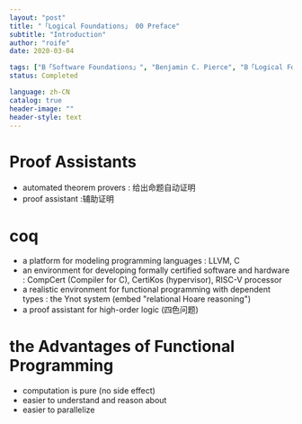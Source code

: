 ```yaml
---
layout: "post"
title: "「Logical Foundations」 00 Preface"
subtitle: "Introduction"
author: "roife"
date: 2020-03-04

tags: ["B「Software Foundations」", "Benjamin C. Pierce", "B「Logical Foundations」", "L「Coq」", "PL", "笔记"]
status: Completed

language: zh-CN
catalog: true
header-image: ""
header-style: text
---
```


# Proof Assistants

- automated theorem provers
  : 给出命题自动证明
- proof assistant
  :辅助证明

# coq

- a platform for modeling programming languages
  : LLVM, C
- an environment for developing formally certified software and hardware
  : CompCert (Compiler for C), CertiKos (hypervisor), RISC-V processor
- a realistic environment for functional programming with dependent types
  : the Ynot system (embed "relational Hoare reasoning")
- a proof assistant for high-order logic (四色问题)

# the Advantages of Functional Programming

- computation is pure (no side effect)
- easier to understand and reason about
- easier to parallelize
